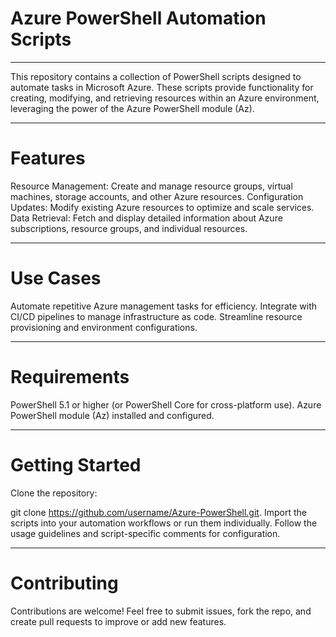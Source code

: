 # Azure PowerShell Automation Scripts
<hr>
This repository contains a collection of PowerShell scripts designed to automate tasks in Microsoft Azure. These scripts provide functionality for creating, modifying, and retrieving resources within an Azure environment, leveraging the power of the Azure PowerShell module (Az).

<hr>

# Features

Resource Management: Create and manage resource groups, virtual machines, storage accounts, and other Azure resources.
Configuration Updates: Modify existing Azure resources to optimize and scale services.
Data Retrieval: Fetch and display detailed information about Azure subscriptions, resource groups, and individual resources.

<hr>

# Use Cases

Automate repetitive Azure management tasks for efficiency.
Integrate with CI/CD pipelines to manage infrastructure as code.
Streamline resource provisioning and environment configurations.

<hr>

# Requirements

PowerShell 5.1 or higher (or PowerShell Core for cross-platform use).
Azure PowerShell module (Az) installed and configured.

<hr>

# Getting Started

Clone the repository:

git clone https://github.com/username/Azure-PowerShell.git.
Import the scripts into your automation workflows or run them individually.
Follow the usage guidelines and script-specific comments for configuration.

<hr>

# Contributing

Contributions are welcome! Feel free to submit issues, fork the repo, and create pull requests to improve or add new features.